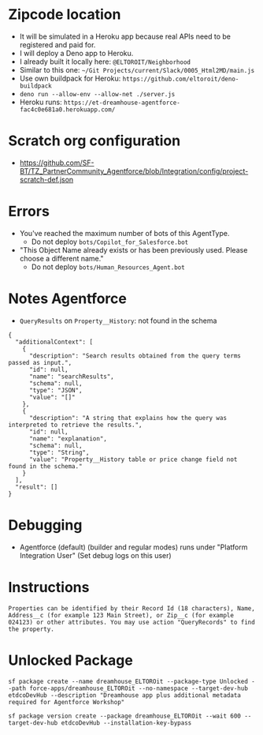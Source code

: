 # Zipcode location

- It will be simulated in a Heroku app because real APIs need to be registered and paid for.
- I will deploy a Deno app to Heroku.
- I already built it locally here: `@ELTOROIT/Neighborhood`
- Similar to this one: `~/Git Projects/current/Slack/0005_Html2MD/main.js`
- Use own buildpack for Heroku: `https://github.com/eltoroit/deno-buildpack`
- `deno run --allow-env --allow-net ./server.js`
- Heroku runs: `https://et-dreamhouse-agentforce-fac4c0e681a0.herokuapp.com/`

# Scratch org configuration

- https://github.com/SF-BT/TZ_PartnerCommunity_Agentforce/blob/Integration/config/project-scratch-def.json

# Errors

- You've reached the maximum number of bots of this AgentType.
    - Do not deploy `bots/Copilot_for_Salesforce.bot`
- "This Object Name already exists or has been previously used. Please choose a different name."
    - Do not deploy `bots/Human_Resources_Agent.bot`

# Notes Agentforce

- `QueryResults` on `Property__History`: not found in the schema

```
{
  "additionalContext": [
    {
      "description": "Search results obtained from the query terms passed as input.",
      "id": null,
      "name": "searchResults",
      "schema": null,
      "type": "JSON",
      "value": "[]"
    },
    {
      "description": "A string that explains how the query was interpreted to retrieve the results.",
      "id": null,
      "name": "explanation",
      "schema": null,
      "type": "String",
      "value": "Property__History table or price change field not found in the schema."
    }
  ],
  "result": []
}
```

# Debugging

- Agentforce (default) (builder and regular modes) runs under "Platform Integration User" (Set debug logs on this user)

# Instructions

```
Properties can be identified by their Record Id (18 characters), Name, Address__c (for example 123 Main Street), or Zip__c (for example 024123) or other attributes. You may use action "QueryRecords" to find the property.
```

# Unlocked Package

```
sf package create --name dreamhouse_ELTOROit --package-type Unlocked --path force-apps/dreamhouse_ELTOROit --no-namespace --target-dev-hub etdcoDevHub --description "Dreamhouse app plus additional metadata required for Agentforce Workshop"

sf package version create --package dreamhouse_ELTOROit --wait 600 --target-dev-hub etdcoDevHub --installation-key-bypass
```
